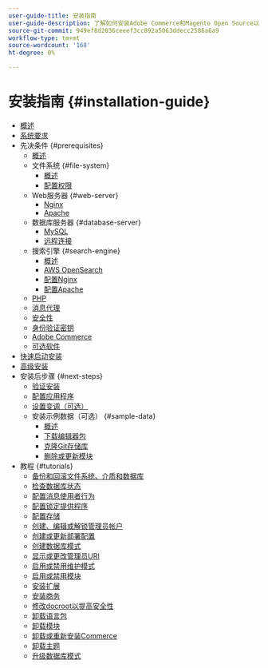 ```yaml
---
user-guide-title: 安装指南
user-guide-description: 了解如何安装Adobe Commerce和Magento Open Source以进行内部部署。
source-git-commit: 949ef8d2036ceeef3cc892a5063ddecc2586a6a9
workflow-type: tm+mt
source-wordcount: '168'
ht-degree: 0%

---
```



# 安装指南 {#installation-guide}

- [概述](overview.md)
- [系统要求](system-requirements.md)
- 先决条件 {#prerequisites}
   - [概述](prerequisites/overview.md)
   - 文件系统 {#file-system}
      - [概述](prerequisites/file-system/overview.md)
      - [配置权限](prerequisites/file-system/configure-permissions.md)
   - Web服务器 {#web-server}
      - [Nginx](prerequisites/web-server/nginx.md)
      - [Apache](prerequisites/web-server/apache.md)
   - 数据库服务器 {#database-server}
      - [MySQL](prerequisites/database/mysql.md)
      - [远程连接](prerequisites/database/mysql-remote.md)
   - 搜索引擎 {#search-engine}
      - [概述](prerequisites/search-engine/overview.md)
      - [AWS OpenSearch](prerequisites/search-engine/aws-opensearch.md)
      - [配置Nginx](prerequisites/search-engine/configure-nginx.md)
      - [配置Apache](prerequisites/search-engine/configure-apache.md)
   - [PHP](prerequisites/php-settings.md)
   - [消息代理](prerequisites/rabbitmq.md)
   - [安全性](prerequisites/security.md)
   - [身份验证密钥](prerequisites/authentication-keys.md)
   - [Adobe Commerce](prerequisites/commerce.md)
   - [可选软件](prerequisites/optional-software.md)
- [快速启动安装](composer.md)
- [高级安装](advanced.md)
- 安装后步骤 {#next-steps}
   - [验证安装](next-steps/verify.md)
   - [配置应用程序](next-steps/configuration.md)
   - [设置变调（可选）](next-steps/set-umask.md)
   - 安装示例数据（可选） {#sample-data}
      - [概述](sample-data/overview.md)
      - [下载编辑器包](sample-data/composer-packages.md)
      - [克隆Git存储库](sample-data/git-repositories.md)
      - [删除或更新模块](sample-data/remove-or-update.md)
- 教程 {#tutorials}
   - [备份和回滚文件系统、介质和数据库](tutorials/backup.md)
   - [检查数据库状态](tutorials/database-status.md)
   - [配置消息使用者行为](tutorials/message-consumers.md)
   - [配置锁定提供程序](tutorials/lock-provider.md)
   - [配置存储](tutorials/store.md)
   - [创建、编辑或解锁管理员帐户](tutorials/admin.md)
   - [创建或更新部署配置](tutorials/deployment.md)
   - [创建数据库模式](tutorials/database.md)
   - [显示或更改管理员URI](tutorials/admin-uri.md)
   - [启用或禁用维护模式](tutorials/maintenance-mode.md)
   - [启用或禁用模块](tutorials/manage-modules.md)
   - [安装扩展](tutorials/extensions.md)
   - [安装商务](tutorials/install.md)
   - [修改docroot以提高安全性](tutorials/docroot.md)
   - [卸载语言包](tutorials/language-packages.md)
   - [卸载模块](tutorials/uninstall-modules.md)
   - [卸载或重新安装Commerce](tutorials/uninstall.md)
   - [卸载主题](tutorials/themes.md)
   - [升级数据库模式](tutorials/database-upgrade.md)
